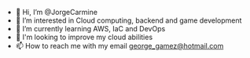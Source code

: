 - 👋 Hi, I’m @JorgeCarmine
- 👀 I’m interested in Cloud computing, backend and game development
- 🌱 I’m currently learning AWS, IaC and DevOps
- 💞️ I'm looking to improve my cloud abilities
- 📫 How to reach me with my email george_gamez@hotmail.com

<!---
JorgeCarmine/JorgeCarmine is a ✨ special ✨ repository because its `README.md` (this file) appears on your GitHub profile.
You can click the Preview link to take a look at your changes.
--->
